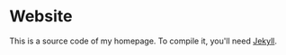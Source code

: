 # Website
This is a source code of my homepage. To compile it, you'll need [Jekyll](http://jekyllrb.com/).
